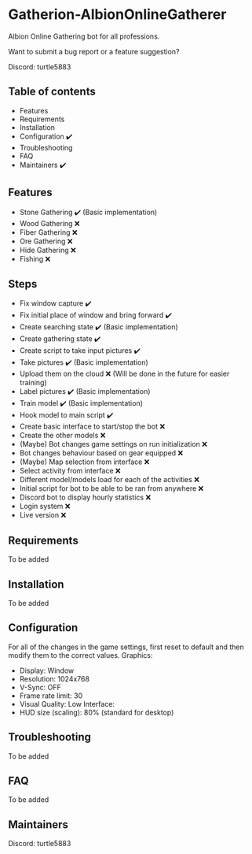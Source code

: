 # Gatherion-AlbionOnlineGatherer
Albion Online Gathering bot for all professions.

Want to submit a bug report or a feature suggestion?

Discord: turtle5883

## Table of contents

- Features
- Requirements
- Installation
- Configuration ✔️
- Troubleshooting
- FAQ
- Maintainers ✔️



## Features
- Stone Gathering ✔️ (Basic implementation)
- Wood Gathering ❌
- Fiber Gathering ❌
- Ore Gathering ❌
- Hide Gathering ❌
- Fishing ❌

## Steps
- Fix window capture ✔️
- Fix initial place of window and bring forward ✔️
- Create searching state ✔️ (Basic implementation)
- Create gathering state ✔️
- Create script to take input pictures ✔️
- Take pictures ✔️ (Basic implementation)
- Upload them on the cloud ❌ (Will be done in the future for easier training)
- Label pictures ✔️ (Basic implementation)
- Train model ✔️ (Basic implementation)
- Hook model to main script ✔️
- Create basic interface to start/stop the bot ❌
- Create the other models ❌
- (Maybe) Bot changes game settings on run initialization ❌
- Bot changes behaviour based on gear equipped ❌
- (Maybe) Map selection from interface ❌
- Select activity from interface ❌
- Different model/models load for each of the activities ❌
- Initial script for bot to be able to be ran from anywhere ❌
- Discord bot to display hourly statistics ❌
- Login system ❌
- Live version ❌
 




## Requirements

To be added
<!-- - [Views](https://www.drupal.org/project/views)
- [Panels](https://www.drupal.org/project/panels) -->

## Installation

To be added

## Configuration
For all of the changes in the game settings, first reset to default and then modify them to the correct values.
Graphics:
- Display: Window
- Resolution: 1024x768
- V-Sync: OFF
- Frame rate limit: 30
- Visual Quality: Low
Interface:
- HUD size (scaling): 80% (standard for desktop)

## Troubleshooting

To be added

## FAQ

To be added
<!-- **Q: I want to prevent robots from indexing my custom error pages by
setting the robots meta tag in the HTML head to "noindex".** -->

## Maintainers

Discord: turtle5883
